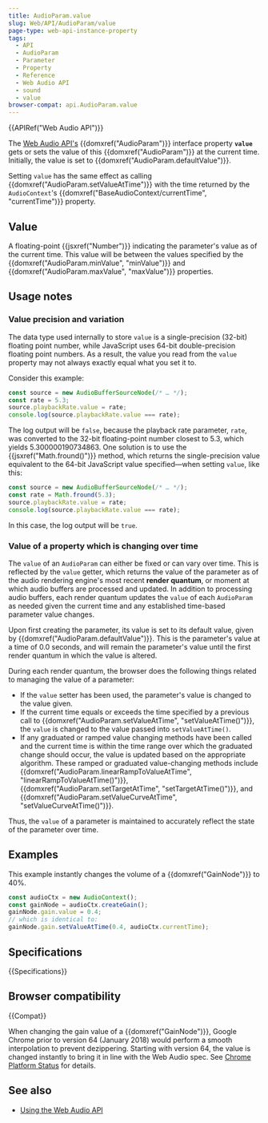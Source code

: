 ```yaml
---
title: AudioParam.value
slug: Web/API/AudioParam/value
page-type: web-api-instance-property
tags:
  - API
  - AudioParam
  - Parameter
  - Property
  - Reference
  - Web Audio API
  - sound
  - value
browser-compat: api.AudioParam.value
---
```

{{APIRef("Web Audio API")}}

The [Web Audio API's](/en-US/docs/Web/API/Web_Audio_API)
{{domxref("AudioParam")}} interface property **`value`** gets
or sets the value of this {{domxref("AudioParam")}} at the current time. Initially, the value is set to {{domxref("AudioParam.defaultValue")}}.

Setting `value` has the same effect as
calling {{domxref("AudioParam.setValueAtTime")}} with the time returned by the
`AudioContext`'s {{domxref("BaseAudioContext/currentTime", "currentTime")}}
property.

## Value

A floating-point {{jsxref("Number")}} indicating the parameter's value as of the
current time. This value will be between the values specified by the
{{domxref("AudioParam.minValue", "minValue")}} and {{domxref("AudioParam.maxValue",
  "maxValue")}} properties.

## Usage notes

### Value precision and variation

The data type used internally to store `value` is a single-precision
(32-bit) floating point number, while JavaScript uses 64-bit double-precision floating
point numbers. As a result, the value you read from the `value` property may
not always exactly equal what you set it to.

Consider this example:

```js
const source = new AudioBufferSourceNode(/* … */);
const rate = 5.3;
source.playbackRate.value = rate;
console.log(source.playbackRate.value === rate);
```

The log output will be `false`, because the playback rate parameter,
`rate`, was converted to the 32-bit floating-point number closest to 5.3,
which yields 5.300000190734863. One solution is to use the {{jsxref("Math.fround()")}}
method, which returns the single-precision value equivalent to the 64-bit JavaScript
value specified—when setting `value`, like this:

```js
const source = new AudioBufferSourceNode(/* … */);
const rate = Math.fround(5.3);
source.playbackRate.value = rate;
console.log(source.playbackRate.value === rate);
```

In this case, the log output will be `true`.

### Value of a property which is changing over time

The `value` of an `AudioParam` can either be fixed or can vary
over time. This is reflected by the `value` getter, which returns the value
of the parameter as of the audio rendering engine's most recent **render
quantum**, or moment at which audio buffers are processed and updated. In
addition to processing audio buffers, each render quantum updates the `value`
of each `AudioParam` as needed given the current time and any established
time-based parameter value changes.

Upon first creating the parameter, its value is set to its default value, given by
{{domxref("AudioParam.defaultValue")}}. This is the parameter's value at a time of 0.0
seconds, and will remain the parameter's value until the first render quantum in which
the value is altered.

During each render quantum, the browser does the following things related to managing
the value of a parameter:

- If the `value` setter has been used, the parameter's value is changed to
  the value given.
- If the current time equals or exceeds the time specified by a previous call to
  {{domxref("AudioParam.setValueAtTime", "setValueAtTime()")}}, the `value`
  is changed to the value passed into `setValueAtTime()`.
- If any graduated or ramped value changing methods have been called and the current
  time is within the time range over which the graduated change should occur, the value
  is updated based on the appropriate algorithm. These ramped or graduated
  value-changing methods include {{domxref("AudioParam.linearRampToValueAtTime",
    "linearRampToValueAtTime()")}}, {{domxref("AudioParam.setTargetAtTime",
    "setTargetAtTime()")}}, and {{domxref("AudioParam.setValueCurveAtTime",
    "setValueCurveAtTime()")}}.

Thus, the `value` of a parameter is maintained to accurately reflect the
state of the parameter over time.

## Examples

This example instantly changes the volume of a {{domxref("GainNode")}} to 40%.

```js
const audioCtx = new AudioContext();
const gainNode = audioCtx.createGain();
gainNode.gain.value = 0.4;
// which is identical to:
gainNode.gain.setValueAtTime(0.4, audioCtx.currentTime);
```

## Specifications

{{Specifications}}

## Browser compatibility

{{Compat}}

When changing the gain value of a {{domxref("GainNode")}}, Google Chrome prior to
version 64 (January 2018) would perform a smooth interpolation to prevent dezippering.
Starting with version 64, the value is changed instantly to bring it in line with the
Web Audio spec. See [Chrome Platform Status](https://chromestatus.com/feature/5287995770929152) for details.

## See also

- [Using the Web Audio API](/en-US/docs/Web/API/Web_Audio_API/Using_Web_Audio_API)

